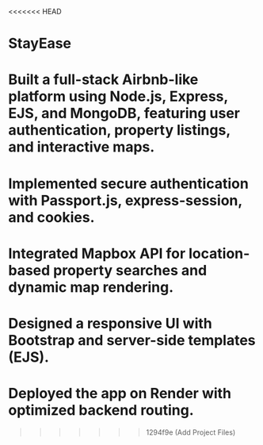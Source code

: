 <<<<<<< HEAD
# StayEase

# Built a full-stack Airbnb-like platform using Node.js, Express, EJS, and MongoDB, featuring user authentication,        property listings, and interactive maps.

# Implemented secure authentication with Passport.js, express-session, and cookies.

# Integrated Mapbox API for location-based property searches and dynamic map rendering.

# Designed a responsive UI with Bootstrap and server-side templates (EJS).

# Deployed the app on Render with optimized backend routing.
>>>>>>> 1294f9e (Add Project Files)
